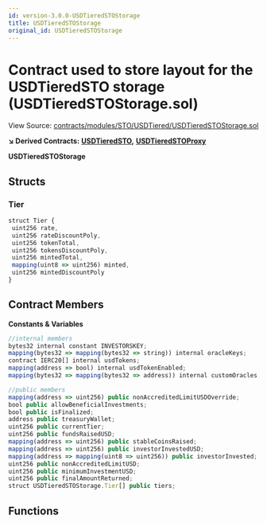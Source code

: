 ```yaml
---
id: version-3.0.0-USDTieredSTOStorage
title: USDTieredSTOStorage
original_id: USDTieredSTOStorage
---
```


# Contract used to store layout for the USDTieredSTO storage \(USDTieredSTOStorage.sol\)

View Source: [contracts/modules/STO/USDTiered/USDTieredSTOStorage.sol](https://github.com/PolymathNetwork/polymath-core/tree/096ba240a927c98e1f1a182d2efee7c4c4c1dfc5/contracts/modules/STO/USDTiered/USDTieredSTOStorage.sol)

**↘ Derived Contracts:** [**USDTieredSTO**](https://github.com/PolymathNetwork/polymath-core/tree/096ba240a927c98e1f1a182d2efee7c4c4c1dfc5/docs/api/USDTieredSTO.md)**,** [**USDTieredSTOProxy**](https://github.com/PolymathNetwork/polymath-core/tree/096ba240a927c98e1f1a182d2efee7c4c4c1dfc5/docs/api/USDTieredSTOProxy.md)

**USDTieredSTOStorage**

## Structs

### Tier

```javascript
struct Tier {
 uint256 rate,
 uint256 rateDiscountPoly,
 uint256 tokenTotal,
 uint256 tokensDiscountPoly,
 uint256 mintedTotal,
 mapping(uint8 => uint256) minted,
 uint256 mintedDiscountPoly
}
```

## Contract Members

**Constants & Variables**

```javascript
//internal members
bytes32 internal constant INVESTORSKEY;
mapping(bytes32 => mapping(bytes32 => string)) internal oracleKeys;
contract IERC20[] internal usdTokens;
mapping(address => bool) internal usdTokenEnabled;
mapping(bytes32 => mapping(bytes32 => address)) internal customOracles;

//public members
mapping(address => uint256) public nonAccreditedLimitUSDOverride;
bool public allowBeneficialInvestments;
bool public isFinalized;
address public treasuryWallet;
uint256 public currentTier;
uint256 public fundsRaisedUSD;
mapping(address => uint256) public stableCoinsRaised;
mapping(address => uint256) public investorInvestedUSD;
mapping(address => mapping(uint8 => uint256)) public investorInvested;
uint256 public nonAccreditedLimitUSD;
uint256 public minimumInvestmentUSD;
uint256 public finalAmountReturned;
struct USDTieredSTOStorage.Tier[] public tiers;
```

## Functions

